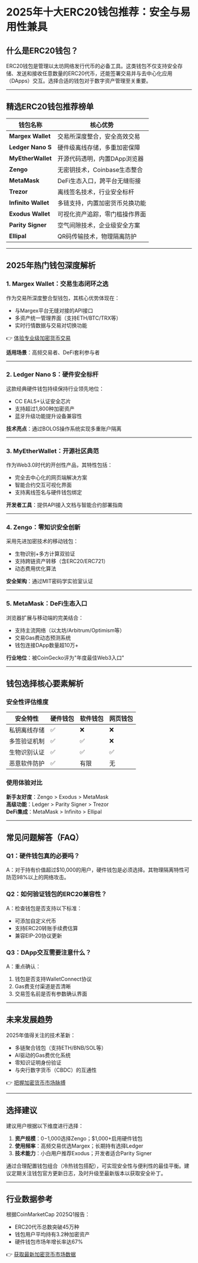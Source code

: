 # 2025年十大ERC20钱包推荐：安全与易用性兼具

## 什么是ERC20钱包？

ERC20钱包是管理以太坊网络发行代币的必备工具。这类钱包不仅支持安全存储、发送和接收任意数量的ERC20代币，还能签署交易并与去中心化应用（DApps）交互。选择合适的钱包对于数字资产管理至关重要。

---

## 精选ERC20钱包推荐榜单

| 钱包名称          | 核心优势                      |
|-------------------|-----------------------------|
| **Margex Wallet** | 交易所深度整合，安全高效交易      |
| **Ledger Nano S** | 硬件级离线存储，多重加密保障      |
| **MyEtherWallet** | 开源代码透明，内置DApp浏览器     |
| **Zengo**         | 无密钥技术，Coinbase生态整合     |
| **MetaMask**      | DeFi生态入口，跨平台无缝衔接     |
| **Trezor**        | 离线签名技术，行业安全标杆       |
| **Infinito Wallet** | 多链支持，内置加密货币兑换功能   |
| **Exodus Wallet** | 可视化资产追踪，零门槛操作界面   |
| **Parity Signer** | 空气间隙技术，企业级安全方案     |
| **Ellipal**       | QR码传输技术，物理隔离防护       |

---

## 2025年热门钱包深度解析

### 1. Margex Wallet：交易生态闭环之选

作为交易所深度整合型钱包，其核心优势体现在：
- 与Margex平台无缝对接的API接口
- 多资产统一管理界面（支持ETH/BTC/TRX等）
- 实时行情数据与交易对切换功能

👉 [体验专业级加密货币交易](https://bit.ly/okx_welcome)

**适用场景**：高频交易者、DeFi套利参与者

---

### 2. Ledger Nano S：硬件安全标杆

这款经典硬件钱包持续保持行业领先地位：
- CC EAL5+认证安全芯片
- 支持超过1,800种加密资产
- 蓝牙升级功能提升设备兼容性

**技术亮点**：通过BOLOS操作系统实现多重账户隔离

---

### 3. MyEtherWallet：开源社区典范

作为Web3.0时代的开创性产品，其特性包括：
- 完全去中心化的网页端解决方案
- 智能合约交互可视化界面
- 支持离线签名与硬件钱包绑定

**开发者工具**：提供API接入文档与智能合约部署指南

---

### 4. Zengo：零知识安全创新

采用先进加密技术的移动钱包：
- 生物识别+多方计算双验证
- 支持跨链资产转移（含ERC20/ERC721）
- 动态费用优化算法

**安全架构**：通过MIT密码学实验室认证

---

### 5. MetaMask：DeFi生态入口

浏览器扩展与移动端的完美结合：
- 支持主流网络（以太坊/Arbitrum/Optimism等）
- 交易Gas费动态预测系统
- 钱包连接DApp数量超10万+

**行业地位**：被CoinGecko评为"年度最佳Web3入口"

---

## 钱包选择核心要素解析

### 安全性评估维度

| 安全特性        | 硬件钱包 | 软件钱包 | 网页钱包 |
|----------------|----------|----------|----------|
| 私钥离线存储    | ✅       | ❌       | ❌       |
| 多签验证机制    | ✅       | ✅       | ❌       |
| 生物识别认证    | ✅       | ✅       | ✅       |
| 恶意软件防护    | ✅       | 有限     | 无       |

### 使用体验对比

**新手友好度**：Zengo > Exodus > MetaMask  
**高级功能**：Ledger > Parity Signer > Trezor  
**DeFi集成**：MetaMask > Infinito > Ellipal

---

## 常见问题解答（FAQ）

### Q1：硬件钱包真的必要吗？
A：对于持有价值超过$10,000的用户，硬件钱包是必须选择。其物理隔离特性可防范98%以上的网络攻击。

### Q2：如何验证钱包的ERC20兼容性？
A：检查钱包是否支持以下标准：
- 可添加自定义代币
- 支持ERC20转账手续费估算
- 兼容EIP-20协议更新

### Q3：DApp交互需要注意什么？
A：重点确认：
1. 钱包是否支持WalletConnect协议
2. Gas费支付渠道是否清晰
3. 交易签名前是否有参数确认界面

---

## 未来发展趋势

2025年值得关注的技术革新：
- 多链聚合钱包（支持ETH/BNB/SOL等）
- AI驱动的Gas费优化系统
- 零知识证明身份验证
- 与央行数字货币（CBDC）的互通性

👉 [把握加密货币市场脉搏](https://bit.ly/okx_welcome)

---

## 选择建议

建议用户根据以下维度进行选择：
1. **资产规模**：$0-$1,000选择Zengo；$1,000+启用硬件钱包
2. **使用频率**：高频交易优选Margex；长期持有选择Ledger
3. **技术能力**：小白用户推荐Exodus；开发者适合Parity Signer

通过合理配置钱包组合（冷热钱包搭配），可实现安全性与便利性的最佳平衡。建议定期关注钱包官方更新日志，及时升级至最新版本以获取安全补丁。

---

## 行业数据参考

根据CoinMarketCap 2025Q1报告：
- ERC20代币总数突破45万种
- 钱包用户平均持有3.2种加密资产
- 硬件钱包市场年增长率达67%

👉 [获取最新加密货币市场数据](https://bit.ly/okx_welcome)